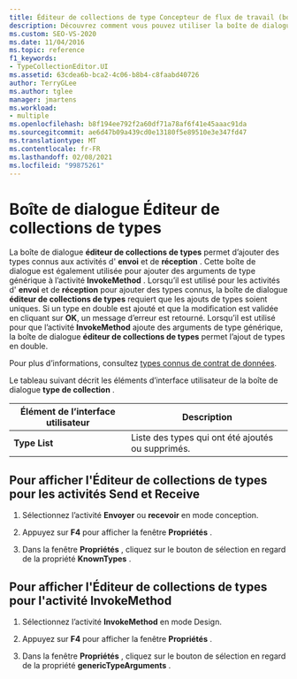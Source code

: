 ```yaml
---
title: Éditeur de collections de type Concepteur de flux de travail (boîte de dialogue)
description: Découvrez comment vous pouvez utiliser la boîte de dialogue Éditeur de collections de types pour ajouter des types connus aux activités d’envoi et de réception.
ms.custom: SEO-VS-2020
ms.date: 11/04/2016
ms.topic: reference
f1_keywords:
- TypeCollectionEditor.UI
ms.assetid: 63cdea6b-bca2-4c06-b8b4-c8faabd40726
author: TerryGLee
ms.author: tglee
manager: jmartens
ms.workload:
- multiple
ms.openlocfilehash: b8f194ee792f2a60df71a78af6f41e45aaac91da
ms.sourcegitcommit: ae6d47b09a439cd0e13180f5e89510e3e347fd47
ms.translationtype: MT
ms.contentlocale: fr-FR
ms.lasthandoff: 02/08/2021
ms.locfileid: "99875261"
---
```

# <a name="type-collection-editor-dialog-box"></a>Boîte de dialogue Éditeur de collections de types

La boîte de dialogue **éditeur de collections de types** permet d’ajouter des types connus aux activités d' **envoi** et de **réception** . Cette boîte de dialogue est également utilisée pour ajouter des arguments de type générique à l’activité **InvokeMethod** . Lorsqu’il est utilisé pour les activités d' **envoi** et de **réception** pour ajouter des types connus, la boîte de dialogue **éditeur de collections de types** requiert que les ajouts de types soient uniques. Si un type en double est ajouté et que la modification est validée en cliquant sur **OK**, un message d’erreur est retourné. Lorsqu’il est utilisé pour que l’activité **InvokeMethod** ajoute des arguments de type générique, la boîte de dialogue **éditeur de collections de types** permet l’ajout de types en double.

Pour plus d’informations, consultez [types connus de contrat de données](/dotnet/framework/wcf/feature-details/data-contract-known-types).

Le tableau suivant décrit les éléments d’interface utilisateur de la boîte de dialogue **type de collection** .

|Élément de l’interface utilisateur|Description|
|-|-----------------|
|**Type List**|Liste des types qui ont été ajoutés ou supprimés.|

## <a name="to-bring-up-the-type-collection-editor-for-the-send-and-receive-activities"></a>Pour afficher l'Éditeur de collections de types pour les activités Send et Receive

1. Sélectionnez l’activité **Envoyer** ou **recevoir** en mode conception.

2. Appuyez sur **F4** pour afficher la fenêtre **Propriétés** .

3. Dans la fenêtre **Propriétés** , cliquez sur le bouton de sélection en regard de la propriété **KnownTypes** .

## <a name="to-bring-up-the-type-collection-editor-for-the-invokemethod-activity"></a>Pour afficher l'Éditeur de collections de types pour l'activité InvokeMethod

1. Sélectionnez l’activité **InvokeMethod** en mode Design.

2. Appuyez sur **F4** pour afficher la fenêtre **Propriétés** .

3. Dans la fenêtre **Propriétés** , cliquez sur le bouton de sélection en regard de la propriété **genericTypeArguments** .
